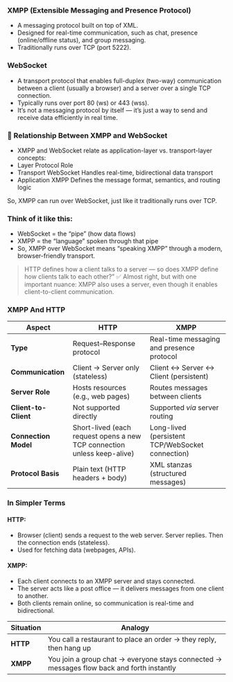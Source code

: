 ### XMPP (Extensible Messaging and Presence Protocol)
- A messaging protocol built on top of XML.
- Designed for real-time communication, such as chat, presence (online/offline status), and group messaging.
- Traditionally runs over TCP (port 5222).

### WebSocket
- A transport protocol that enables full-duplex (two-way) communication between a client (usually a browser) and a server over a single TCP connection.
- Typically runs over port 80 (ws) or 443 (wss).
- It’s not a messaging protocol by itself — it’s just a way to send and receive data efficiently in real time.

### 🔗 Relationship Between XMPP and WebSocket
- XMPP and WebSocket relate as application-layer vs. transport-layer concepts:
- Layer	Protocol	Role
- Transport	WebSocket	Handles real-time, bidirectional data transport
- Application	XMPP	Defines the message format, semantics, and routing logic

So, XMPP can run over WebSocket, just like it traditionally runs over TCP.

### Think of it like this:
- WebSocket = the “pipe” (how data flows)
- XMPP = the “language” spoken through that pipe
- So, XMPP over WebSocket means “speaking XMPP” through a modern, browser-friendly transport.


> HTTP defines how a client talks to a server — so does XMPP define how clients talk to each other?” ✅ Almost right, but with one important nuance: XMPP also uses a server, even though it enables client-to-client communication.

### XMPP And HTTP
| Aspect               | **HTTP**                                                                | **XMPP**                                         |
| -------------------- | ----------------------------------------------------------------------- | ------------------------------------------------ |
| **Type**             | Request–Response protocol                                               | Real-time messaging and presence protocol        |
| **Communication**    | Client → Server only (stateless)                                        | Client ↔ Server ↔ Client (persistent)            |
| **Server Role**      | Hosts resources (e.g., web pages)                                       | Routes messages between clients                  |
| **Client-to-Client** | Not supported directly                                                  | Supported *via* server routing                   |
| **Connection Model** | Short-lived (each request opens a new TCP connection unless keep-alive) | Long-lived (persistent TCP/WebSocket connection) |
| **Protocol Basis**   | Plain text (HTTP headers + body)                                        | XML stanzas (structured messages)                |


### In Simpler Terms
#### HTTP:
- Browser (client) sends a request to the web server. Server replies. Then the connection ends (stateless).
- Used for fetching data (webpages, APIs).
#### XMPP:
- Each client connects to an XMPP server and stays connected.
- The server acts like a post office — it delivers messages from one client to another.
- Both clients remain online, so communication is real-time and bidirectional.

| Situation | Analogy                                                                                   |
| --------- | ----------------------------------------------------------------------------------------- |
| **HTTP**  | You call a restaurant to place an order → they reply, then hang up                        |
| **XMPP**  | You join a group chat → everyone stays connected → messages flow back and forth instantly |

